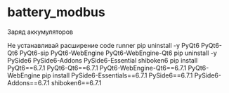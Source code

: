 # battery_modbus
Заряд аккумуляторов

Не устанавливай расширение code runner
pip uninstall -y PyQt6 PyQt6-Qt6 PyQt6-sip PyQt6-WebEngine PyQt6-WebEngine-Qt6
pip uninstall -y PySide6 PySide6-Addons PySide6-Essential shiboken6
pip install PyQt6==6.7.1 PyQt6-Qt6==6.7.1 PyQt6-WebEngine-Qt6==6.7.1 PyQt6-WebEngine
pip install PySide6-Essentials==6.7.1 PySide6==6.7.1 PySide6-Addons==6.7.1 shiboken6==6.7.1

